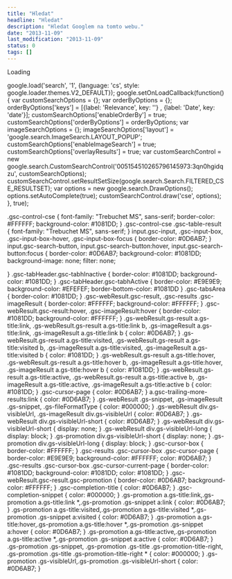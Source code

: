```yaml
---
title: "Hledat"
headline: "Hledat"
description: "Hledat Googlem na tomto webu."
date: "2013-11-09"
last_modification: "2013-11-09"
status: 0
tags: []
---
```


Loading

google.load('search', '1', {language: 'cs', style: google.loader.themes.V2_DEFAULT});
google.setOnLoadCallback(function() {
  var customSearchOptions = {};
  var orderByOptions = {};
  orderByOptions['keys'] = [{label: 'Relevance', key: ''} , {label: 'Date', key: 'date'}];
  customSearchOptions['enableOrderBy'] = true;
  customSearchOptions['orderByOptions'] = orderByOptions;
  var imageSearchOptions = {};
  imageSearchOptions['layout'] = 'google.search.ImageSearch.LAYOUT_POPUP';
  customSearchOptions['enableImageSearch'] = true;
  customSearchOptions['overlayResults'] = true;
  var customSearchControl =   new google.search.CustomSearchControl('005154510265796145973:3qn0hgidqzu', customSearchOptions);
  customSearchControl.setResultSetSize(google.search.Search.FILTERED_CSE_RESULTSET);
  var options = new google.search.DrawOptions();
  options.setAutoComplete(true);
  customSearchControl.draw('cse', options);
}, true);

  .gsc-control-cse {
    font-family: "Trebuchet MS", sans-serif;
    border-color: #FFFFFF;
    background-color: #1081DD;
  }
  .gsc-control-cse .gsc-table-result {
    font-family: "Trebuchet MS", sans-serif;
  }
  input.gsc-input, .gsc-input-box, .gsc-input-box-hover, .gsc-input-box-focus {
    border-color: #0D6AB7;
  }
  input.gsc-search-button, input.gsc-search-button:hover, input.gsc-search-button:focus {
    border-color: #0D6AB7;
    background-color: #1081DD;
    background-image: none;
    filter: none;

  }
  .gsc-tabHeader.gsc-tabhInactive {
    border-color: #1081DD;
    background-color: #1081DD;
  }
  .gsc-tabHeader.gsc-tabhActive {
    border-color: #E9E9E9;
    background-color: #EFEFEF;
    border-bottom-color: #1081DD
  }
  .gsc-tabsArea {
    border-color: #1081DD;
  }
  .gsc-webResult.gsc-result, .gsc-results .gsc-imageResult {
    border-color: #FFFFFF;
    background-color: #FFFFFF;
  }
  .gsc-webResult.gsc-result:hover, .gsc-imageResult:hover {
    border-color: #1081DD;
    background-color: #FFFFFF;
  }
  .gs-webResult.gs-result a.gs-title:link, .gs-webResult.gs-result a.gs-title:link b, .gs-imageResult a.gs-title:link, .gs-imageResult a.gs-title:link b  {
    color: #0D6AB7;
  }
  .gs-webResult.gs-result a.gs-title:visited, .gs-webResult.gs-result a.gs-title:visited b, .gs-imageResult a.gs-title:visited, .gs-imageResult a.gs-title:visited b {
    color: #1081DD;
  }
  .gs-webResult.gs-result a.gs-title:hover, .gs-webResult.gs-result a.gs-title:hover b, .gs-imageResult a.gs-title:hover, .gs-imageResult a.gs-title:hover b {
    color: #1081DD;
  }
  .gs-webResult.gs-result a.gs-title:active, .gs-webResult.gs-result a.gs-title:active b, .gs-imageResult a.gs-title:active, .gs-imageResult a.gs-title:active b {
    color: #1081DD;
  }
  .gsc-cursor-page {
    color: #0D6AB7;
  }
  a.gsc-trailing-more-results:link {
    color: #0D6AB7;
  }
  .gs-webResult .gs-snippet, .gs-imageResult .gs-snippet, .gs-fileFormatType {
    color: #000000;
  }
  .gs-webResult div.gs-visibleUrl, .gs-imageResult div.gs-visibleUrl {
    color: #0D6AB7;
  }
  .gs-webResult div.gs-visibleUrl-short {
    color: #0D6AB7;
  }
  .gs-webResult div.gs-visibleUrl-short  {
    display: none;
  }
  .gs-webResult div.gs-visibleUrl-long {
    display: block;
  }
  .gs-promotion div.gs-visibleUrl-short {
    display: none;
  }
  .gs-promotion div.gs-visibleUrl-long  {
    display: block;
  }
  .gsc-cursor-box {
    border-color: #FFFFFF;
  }
  .gsc-results .gsc-cursor-box .gsc-cursor-page {
    border-color: #E9E9E9;
    background-color: #FFFFFF;
    color: #0D6AB7;
  }
  .gsc-results .gsc-cursor-box .gsc-cursor-current-page {
    border-color: #1081DD;
    background-color: #1081DD;
    color: #1081DD;
  }
  .gsc-webResult.gsc-result.gsc-promotion {
    border-color: #0D6AB7;
    background-color: #FFFFFF;
  }
  .gsc-completion-title {
    color: #0D6AB7;
  }
  .gsc-completion-snippet {
    color: #000000;
  }
  .gs-promotion a.gs-title:link,.gs-promotion a.gs-title:link *,.gs-promotion .gs-snippet a:link  {
    color: #0D6AB7;
  }
  .gs-promotion a.gs-title:visited,.gs-promotion a.gs-title:visited *,.gs-promotion .gs-snippet a:visited {
    color: #0D6AB7;
  }
  .gs-promotion a.gs-title:hover,.gs-promotion a.gs-title:hover *,.gs-promotion .gs-snippet a:hover  {
    color: #0D6AB7;
  }
  .gs-promotion a.gs-title:active,.gs-promotion a.gs-title:active *,.gs-promotion .gs-snippet a:active {
    color: #0D6AB7;
  }
  .gs-promotion .gs-snippet, .gs-promotion .gs-title .gs-promotion-title-right, .gs-promotion .gs-title .gs-promotion-title-right * {
    color: #000000;
  }
  .gs-promotion .gs-visibleUrl,.gs-promotion .gs-visibleUrl-short  {
    color: #0D6AB7;
  }